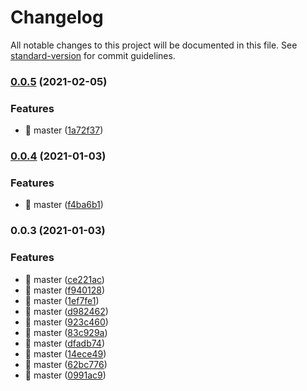# Changelog

All notable changes to this project will be documented in this file. See [standard-version](https://github.com/conventional-changelog/standard-version) for commit guidelines.

### [0.0.5](https://github.com/chenjiajing23/good-cli/compare/v0.0.4...v0.0.5) (2021-02-05)


### Features

* 🎸 master ([1a72f37](https://github.com/chenjiajing23/good-cli/commit/1a72f37f35f22a28cb77c8cea6db53c32cc69219))

### [0.0.4](https://github.com/chenjiajing23/good-cli/compare/v0.0.3...v0.0.4) (2021-01-03)


### Features

* 🎸 master ([f4ba6b1](https://github.com/chenjiajing23/good-cli/commit/f4ba6b1bfe9c31262d071301c63c56d06ce2b62d))

### 0.0.3 (2021-01-03)


### Features

* 🎸 master ([ce221ac](https://github.com/chenjiajing23/good-cli/commit/ce221acf810b01f413b8189317a47c4f2b03b627))
* 🎸 master ([f940128](https://github.com/chenjiajing23/good-cli/commit/f9401289def9cdad4ada94f5042e68d54e0d2342))
* 🎸 master ([1ef7fe1](https://github.com/chenjiajing23/good-cli/commit/1ef7fe1983ba56f6a46206ac3251143d2603baae))
* 🎸 master ([d982462](https://github.com/chenjiajing23/good-cli/commit/d982462894a30e870179a56abffa9a3e5400a8ba))
* 🎸 master ([923c460](https://github.com/chenjiajing23/good-cli/commit/923c4602108430f15a7568282ab2a97d719e1442))
* 🎸 master ([83c929a](https://github.com/chenjiajing23/good-cli/commit/83c929a68d2f9a12adf6a1d6470a326bcd71f2d9))
* 🎸 master ([dfadb74](https://github.com/chenjiajing23/good-cli/commit/dfadb7476dda27dfd7778b9177f115640437ba70))
* 🎸 master ([14ece49](https://github.com/chenjiajing23/good-cli/commit/14ece49f9a61bfbf409246877af70f834149d5a0))
* 🎸 master ([62bc776](https://github.com/chenjiajing23/good-cli/commit/62bc7766e86bcd5f1af52e48403d09b9b2f0d45e))
* 🎸 master ([0991ac9](https://github.com/chenjiajing23/good-cli/commit/0991ac927bf57fb08271e2c41fa3dcfdaf1694a3))
